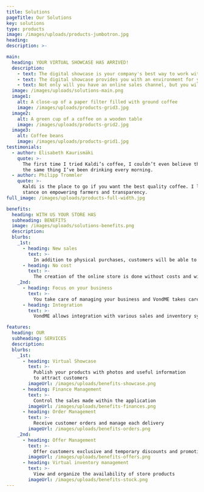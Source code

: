 ```yaml
---
title: Solutions
pageTitle: Our Solutions
key: solutions
type: products
image: /images/uploads/products-jumbotron.jpg
heading:
description: >-

main:
  heading: YOUR VIRTUAL SHOWCASE HAS ARRIVED!
  description:
    - text: The digital showcase is your company's best way to work with e-commerce without spending a lot of money on developers and maintenance.
    - text: The digital showcase provides you with an environment for you to register your store's products and easily sell online. It will be available on your customer's mobile phone whenever he wants to consult your products, prices, services and finalize a purchase with your store.
    - text: Not only will you have an online sales channel, but you will also be entered into the largest local electronic mall! Be seen, remembered and increase your revenue!
  image: /images/uploads/solutions-main.png
  image1:
    alt: A close-up of a paper filter filled with ground coffee
    image: /images/uploads/products-grid3.jpg
  image2:
    alt: A green cup of a coffee on a wooden table
    image: /images/uploads/products-grid2.jpg
  image3:
    alt: Coffee beans
    image: /images/uploads/products-grid1.jpg
testimonials:
  - author: Elisabeth Kaurismäki
    quote: >-
      The first time I tried Kaldi’s coffee, I couldn’t even believe that was
      the same thing I’ve been drinking every morning.
  - author: Philipp Trommler
    quote: >-
      Kaldi is the place to go if you want the best quality coffee. I love their
      stance on empowering farmers and transparency.
full_image: /images/uploads/products-full-width.jpg

benefits:
  heading: WITH US YOUR STORE HAS
  subheading: BENEFITS
  image: /images/uploads/solutions-benefits.png
  description:
  blurbs:
    _1st:
      - heading: New sales
        text: >-
          In addition to physical purchases, customers will be able to buy online
      - heading: No cost
        text: >-
          The creation of the online store is done without costs and without bureaucracy
    _2nd:
      - heading: Focus on your business
        text: >-
          You take care of managing your business and VondME takes care of the technology
      - heading: Integration
        text: >-
          VondME allows integration with various sales and inventory systems

features:
  heading: OUR
  subheading: SERVICES
  description:
  blurbs:
    _1st:
      - heading: Virtual Showcase
        text: >-
          Publish your products with photos and useful information
          to attract customers
        imageUrl: /images/uploads/benefits-showcase.png
      - heading: Finance Management
        text: >-
          Control the sales made within the application
        imageUrl: /images/uploads/benefits-finances.png
      - heading: Order Management
        text: >-
          Receive customer orders and manage each delivery
        imageUrl: /images/uploads/benefits-orders.png
    _2nd:
      - heading: Offer Management
        text: >-
          Offer customers exclusive and temporary discounts and promotions
        imageUrl: /images/uploads/benefits-offers.png
      - heading: Virtual inventory management
        text: >-
          View and organize the availability of store products
        imageUrl: /images/uploads/benefits-stock.png
---
```

